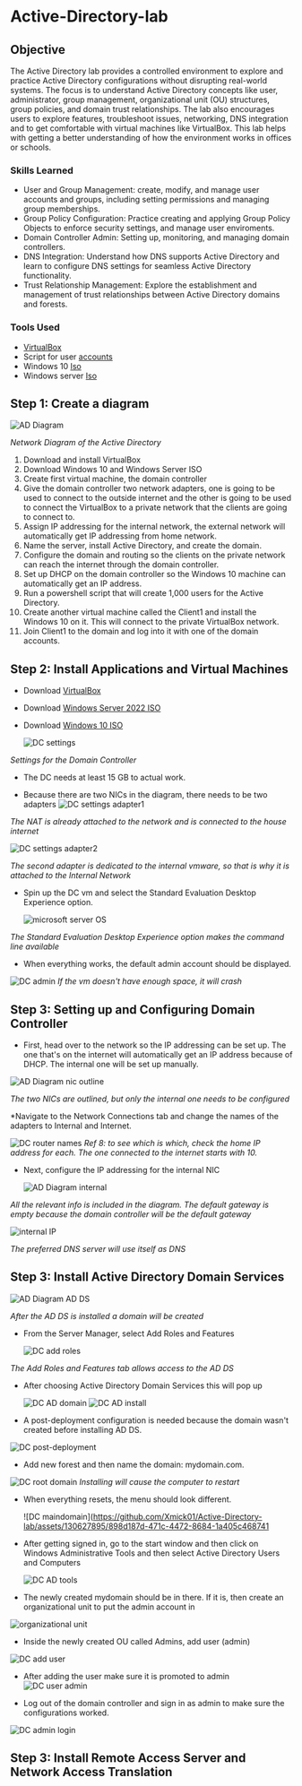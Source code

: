 # Active-Directory-lab

## Objective

The Active Directory lab provides a controlled environment to explore and practice Active Directory configurations without disrupting real-world systems.  The focus is to understand Active Directory concepts like user, administrator, group management, organizational unit (OU) structures, group policies, and domain trust relationships. The lab also encourages users to explore features, troubleshoot issues, networking, DNS integration and to get comfortable with virtual machines like VirtualBox. This lab helps with getting a better understanding of how the environment works in offices or schools.

### Skills Learned

- User and Group Management: create, modify, and manage user accounts and groups, including setting permissions and managing group memberships. 
- Group Policy Configuration: Practice creating and applying Group Policy Objects to enforce security settings, and manage user enviroments. 
- Domain Controller Admin: Setting up, monitoring, and managing domain controllers.
- DNS Integration: Understand how DNS supports Active Directory and learn to configure DNS settings for seamless Active Directory functionality.
- Trust Relationship Management: Explore the establishment and management of trust relationships between Active Directory domains and forests.

### Tools Used

- [VirtualBox](https://www.virtualbox.org/wiki/Downloads)
- Script for user [accounts](https://www.youtube.com/redirect?event=video_description&redir_token=QUFFLUhqa1cxeEdWYTB6YVltSS0xLUc5WG00WUVpSFF2d3xBQ3Jtc0tuVU9MVUtFS3hoblpTVGF0Z0s5bjdZMzdINVRlTWVuNzdTTENCb2x5RjlDOUp6bmFaMC1HekFUQnVzb0xMWEZYTWdiQlpiZVpCWnYxZXFjeTdTTXgxN3ctU1lqUmR4aVNNeFlLTkhrcEplRmNJU2xYbw&q=https%3A%2F%2Fgithub.com%2Fjoshmadakor1%2FAD_PS%2Farchive%2Frefs%2Fheads%2Fmaster.zip&v=MHsI8hJmggI)
- Windows 10 [Iso](https://www.microsoft.com/en-us/software-download/windows10)
- Windows server [Iso](https://www.microsoft.com/en-us/evalcenter/download-windows-server-2019)

## Step 1: Create a diagram

  ![AD Diagram](https://github.com/Xmick01/Active-Directory-lab/assets/130627895/c68608b1-f97f-4b5c-a829-12c5a6ee2ae6)

*Network Diagram of the Active Directory*

1. Download and install VirtualBox
2. Download Windows 10 and Windows Server ISO
3. Create first virtual machine, the domain controller 
4. Give the domain controller two network adapters, one is going to be used to connect to the outside internet and the other is going to be used to connect the VirtualBox to a private network that the clients are going to connect to.
5. Assign IP addressing for the internal network, the external network will automatically get IP addressing from home network.
6. Name the server, install Active Directory, and create the domain.
7. Configure the domain and routing so the clients on the private network can reach the internet through the domain controller.
8. Set up DHCP on the domain controller so the Windows 10 machine can automatically get an IP address.
9. Run a powershell script that will create 1,000 users for the Active Directory.
10. Create another virtual machine called the Client1 and install the Windows 10 on it. This will connect to the private VirtualBox network.
11. Join Client1 to the domain and log into it with one of the domain accounts.



## Step 2: Install Applications and Virtual Machines

* Download [VirtualBox](https://www.virtualbox.org/wiki/Downloads)
* Download [Windows Server 2022 ISO](https://info.microsoft.com/ww-landing-windows-server-2022.html)
* Download [Windows 10 ISO](https://www.microsoft.com/en-us/software-download/windows10)

  ![DC settings](https://github.com/Xmick01/Active-Directory-lab/assets/130627895/6be32113-0a87-4788-916a-651417667a73)

*Settings for the Domain Controller*

* The DC needs at least 15 GB to actual work.

* Because there are two NICs in the diagram, there needs to be two adapters
![DC settings adapter1](https://github.com/Xmick01/Active-Directory-lab/assets/130627895/a0cbe243-5f38-4c7c-9570-f6acb0248a54)

*The NAT is already attached to the network and is connected to the house internet*

![DC settings adapter2](https://github.com/Xmick01/Active-Directory-lab/assets/130627895/8bc64443-58c3-45b9-8106-2eba3fe4119d)

*The second adapter is dedicated to the internal vmware, so that is why it is attached to the Internal Network*

* Spin up the DC vm and select the Standard Evaluation Desktop Experience option.

  ![microsoft server OS](https://github.com/Xmick01/Active-Directory-lab/assets/130627895/12db9978-c533-494e-bc38-2f900f5d0459)

*The Standard Evaluation Desktop Experience option makes the command line available*

* When everything works, the default admin account should be displayed.

![DC admin](https://github.com/Xmick01/Active-Directory-lab/assets/130627895/c645c168-1600-4cb6-bd6b-822e895e7e77)
*If the vm doesn't have enough space, it will crash*

## Step 3: Setting up and Configuring Domain Controller 

* First, head over to the network so the IP addressing can be set up. The one that's on the internet will automatically get an IP address because of DHCP. The internal one will be set up manually.

![AD Diagram nic outline](https://github.com/Xmick01/Active-Directory-lab/assets/130627895/1e8be94e-8a5e-4ce0-b828-7e4ba42db07c)

*The two NICs are outlined, but only the internal one needs to be configured*

*Navigate to the Network Connections tab and change the names of the adapters to Internal and Internet.

![DC router names](https://github.com/Xmick01/Active-Directory-lab/assets/130627895/9328a2ac-50ab-4edd-9269-e2f5fdda9163)
*Ref 8: to see which is which, check the home IP address for each. The one connected to the internet starts with 10.*

* Next, configure the IP addressing for the internal NIC

  ![AD Diagram internal](https://github.com/Xmick01/Active-Directory-lab/assets/130627895/78d5e61d-805c-4440-8394-1f3de175f562)

*All the relevant info is included in the diagram. The default gateway is empty because the domain controller will be the default gateway*

![internal IP](https://github.com/Xmick01/Active-Directory-lab/assets/130627895/0cfcffd6-59f9-4d78-8a9f-ecf3a5204c1c)

*The preferred DNS server will use itself as DNS*

## Step 3: Install Active Directory Domain Services 


![AD Diagram AD DS](https://github.com/Xmick01/Active-Directory-lab/assets/130627895/c28de3e2-4a7b-48bb-ba39-726ea943e739)

*After the AD DS is installed a domain will be created*

* From the Server Manager, select Add Roles and Features

  ![DC add roles](https://github.com/Xmick01/Active-Directory-lab/assets/130627895/9637fdf3-44e2-445c-a1df-757f8da53923)

*The Add Roles and Features tab allows access to the AD DS*

* After choosing Active Directory Domain Services this will pop up

  ![DC AD domain](https://github.com/Xmick01/Active-Directory-lab/assets/130627895/c57caf2c-9cb7-469a-a33a-fdaf629c0426)
![DC AD install](https://github.com/Xmick01/Active-Directory-lab/assets/130627895/998ca13e-38c5-492e-9a45-92b555170d2c)

* A post-deployment configuration is needed because the domain wasn't created before installing AD DS.

![DC post-deployment](https://github.com/Xmick01/Active-Directory-lab/assets/130627895/4ce78591-91e0-4c9b-aeaa-c7a0525e1a92)

* Add new forest and then name the domain: mydomain.com.

![DC root domain](https://github.com/Xmick01/Active-Directory-lab/assets/130627895/00c79b70-6743-4ebc-9c8f-9515d18e159d)
*Installing will cause the computer to restart*

* When everything resets, the menu should look different.

  ![DC maindomain](https://github.com/Xmick01/Active-Directory-lab/assets/130627895/898d187d-471c-4472-8684-1a405c468741

* After getting signed in, go to the start window and then click on Windows Administrative Tools and then select Active Directory Users and Computers

  ![DC AD tools](https://github.com/Xmick01/Active-Directory-lab/assets/130627895/ec3b1b18-37b8-4eac-9dc0-76972f706998)

* The newly created mydomain should be in there. If it is, then create an organizational unit to put the admin account in

![organizational unit](https://github.com/Xmick01/Active-Directory-lab/assets/130627895/6ea70d11-76a9-4568-9268-43f9dfa3b248)

* Inside the newly created OU called Admins, add user (admin)

![DC add user](https://github.com/Xmick01/Active-Directory-lab/assets/130627895/f806141e-da13-4766-9059-131c4b4476f7)

* After adding the user make sure it is promoted to admin
![DC user admin](https://github.com/Xmick01/Active-Directory-lab/assets/130627895/affde7e0-21e4-4017-a4ce-81e4fe25667a)

* Log out of the domain controller and sign in as admin to make sure the configurations worked.

![DC admin login](https://github.com/Xmick01/Active-Directory-lab/assets/130627895/c6008dbb-ddd0-4626-89fc-6977195ad36d)

## Step 3: Install Remote Access Server and Network Access Translation
